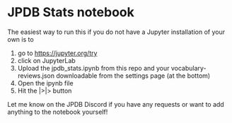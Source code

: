 # JPDB Stats notebook

The easiest way to run this if you do not have a Jupyter installation of your own is to 
1. go to https://jupyter.org/try 
2. click on JupyterLab
3. Upload the jpdb_stats.ipynb from this repo and your vocabulary-reviews.json downloadable from the settings page (at the bottom)
4. Open the ipynb file
5. Hit the |>|> button

Let me know on the JPDB Discord if you have any requests or want to add anything to the notebook yourself!
